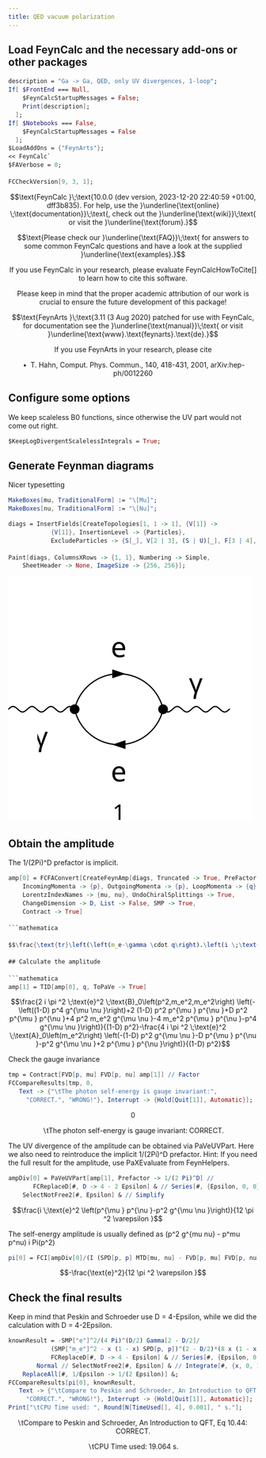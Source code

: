 ```yaml
---
title: QED vacuum polarization
---
```



## Load FeynCalc and the necessary add-ons or other packages

```mathematica
description = "Ga -> Ga, QED, only UV divergences, 1-loop";
If[ $FrontEnd === Null, 
  	$FeynCalcStartupMessages = False; 
  	Print[description]; 
  ];
If[ $Notebooks === False, 
  	$FeynCalcStartupMessages = False 
  ];
$LoadAddOns = {"FeynArts"};
<< FeynCalc`
$FAVerbose = 0; 
 
FCCheckVersion[9, 3, 1];
```

$$\text{FeynCalc }\;\text{10.0.0 (dev version, 2023-12-20 22:40:59 +01:00, dff3b835). For help, use the }\underline{\text{online} \;\text{documentation}}\;\text{, check out the }\underline{\text{wiki}}\;\text{ or visit the }\underline{\text{forum}.}$$

$$\text{Please check our }\underline{\text{FAQ}}\;\text{ for answers to some common FeynCalc questions and have a look at the supplied }\underline{\text{examples}.}$$

$$\text{If you use FeynCalc in your research, please evaluate FeynCalcHowToCite[] to learn how to cite this software.}$$

$$\text{Please keep in mind that the proper academic attribution of our work is crucial to ensure the future development of this package!}$$

$$\text{FeynArts }\;\text{3.11 (3 Aug 2020) patched for use with FeynCalc, for documentation see the }\underline{\text{manual}}\;\text{ or visit }\underline{\text{www}.\text{feynarts}.\text{de}.}$$

$$\text{If you use FeynArts in your research, please cite}$$

$$\text{ $\bullet $ T. Hahn, Comput. Phys. Commun., 140, 418-431, 2001, arXiv:hep-ph/0012260}$$

## Configure some options

We keep scaleless B0 functions, since otherwise the UV part would not come out right.

```mathematica
$KeepLogDivergentScalelessIntegrals = True;
```

## Generate Feynman diagrams

Nicer typesetting

```mathematica
MakeBoxes[mu, TraditionalForm] := "\[Mu]";
MakeBoxes[nu, TraditionalForm] := "\[Nu]";
```

```mathematica
diags = InsertFields[CreateTopologies[1, 1 -> 1], {V[1]} -> 
     		{V[1]}, InsertionLevel -> {Particles}, 
    		ExcludeParticles -> {S[_], V[2 | 3], (S | U)[_], F[3 | 4], F[2, {2 | 3}]}]; 
 
Paint[diags, ColumnsXRows -> {1, 1}, Numbering -> Simple, 
  	SheetHeader -> None, ImageSize -> {256, 256}];
```

![0133bojpmpiil](img/0133bojpmpiil.svg)

## Obtain the amplitude

The 1/(2Pi)^D prefactor is implicit.

```mathematica
amp[0] = FCFAConvert[CreateFeynAmp[diags, Truncated -> True, PreFactor -> 1], 
  	IncomingMomenta -> {p}, OutgoingMomenta -> {p}, LoopMomenta -> {q},
  	LorentzIndexNames -> {mu, nu}, UndoChiralSplittings -> True, 
  	ChangeDimension -> D, List -> False, SMP -> True, 
  	Contract -> True]

```mathematica

$$\frac{\text{tr}\left(\left(m_e-\gamma \cdot q\right).\left(i \;\text{e} \gamma ^{\nu }\right).\left(m_e+\gamma \cdot (p-q)\right).\left(i \;\text{e} \gamma ^{\mu }\right)\right)}{\left(q^2-m_e^2\right).\left((q-p)^2-m_e^2\right)}$$

## Calculate the amplitude

```mathematica
amp[1] = TID[amp[0], q, ToPaVe -> True]
```

$$\frac{2 i \pi ^2 \;\text{e}^2 \;\text{B}_0\left(p^2,m_e^2,m_e^2\right) \left(-\left((1-D) p^4 g^{\mu \nu }\right)+2 (1-D) p^2 p^{\mu } p^{\nu }+D p^2 p^{\mu } p^{\nu }+4 p^2 m_e^2 g^{\mu \nu }-4 m_e^2 p^{\mu } p^{\nu }-p^4 g^{\mu \nu }\right)}{(1-D) p^2}-\frac{4 i \pi ^2 \;\text{e}^2 \;\text{A}_0\left(m_e^2\right) \left(-(1-D) p^2 g^{\mu \nu }-D p^{\mu } p^{\nu }-p^2 g^{\mu \nu }+2 p^{\mu } p^{\nu }\right)}{(1-D) p^2}$$

Check the gauge invariance

```mathematica
tmp = Contract[FVD[p, mu] FVD[p, nu] amp[1]] // Factor
FCCompareResults[tmp, 0, 
   Text -> {"\tThe photon self-energy is gauge invariant:", 
     "CORRECT.", "WRONG!"}, Interrupt -> {Hold[Quit[1]], Automatic}];
```

$$0$$

$$\text{$\backslash $tThe photon self-energy is gauge invariant:} \;\text{CORRECT.}$$

The UV divergence of the amplitude can be obtained via PaVeUVPart.
Here we also need to reintroduce the implicit 1/(2Pi)^D prefactor.
Hint: If you need the full result for the amplitude, use PaXEvaluate from FeynHelpers.

```mathematica
ampDiv[0] = PaVeUVPart[amp[1], Prefactor -> 1/(2 Pi)^D] // 
       FCReplaceD[#, D -> 4 - 2 Epsilon] & // Series[#, {Epsilon, 0, 0}] & // Normal // 
    SelectNotFree2[#, Epsilon] & // Simplify
```

$$\frac{i \;\text{e}^2 \left(p^{\mu } p^{\nu }-p^2 g^{\mu \nu }\right)}{12 \pi ^2 \varepsilon }$$

The self-energy amplitude is usually defined as  (p^2 g^{mu nu} - p^mu p^nu) i Pi(p^2)

```mathematica
pi[0] = FCI[ampDiv[0]/(I (SPD[p, p] MTD[mu, nu] - FVD[p, mu] FVD[p, nu]))] // Cancel
```

$$-\frac{\text{e}^2}{12 \pi ^2 \varepsilon }$$

## Check the final results

Keep in mind that Peskin and Schroeder use D = 4-Epsilon,
while we did the calculation with D = 4-2Epsilon.

```mathematica
knownResult = -SMP["e"]^2/(4 Pi)^(D/2) Gamma[2 - D/2]/
          	(SMP["m_e"]^2 - x (1 - x) SPD[p, p])^(2 - D/2)*(8 x (1 - x)) // 
        	FCReplaceD[#, D -> 4 - Epsilon] & // Series[#, {Epsilon, 0, 0}] & // 
      	Normal // SelectNotFree2[#, Epsilon] & // Integrate[#, {x, 0, 1}] & // 
   	ReplaceAll[#, 1/Epsilon -> 1/(2 Epsilon)] &;
FCCompareResults[pi[0], knownResult, 
   Text -> {"\tCompare to Peskin and Schroeder, An Introduction to QFT, Eq 10.44:", 
     "CORRECT.", "WRONG!"}, Interrupt -> {Hold[Quit[1]], Automatic}];
Print["\tCPU Time used: ", Round[N[TimeUsed[], 4], 0.001], " s."];
```

$$\text{$\backslash $tCompare to Peskin and Schroeder, An Introduction to QFT, Eq 10.44:} \;\text{CORRECT.}$$

$$\text{$\backslash $tCPU Time used: }19.064\text{ s.}$$